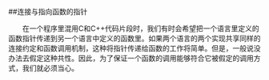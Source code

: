 ##连接与指向函数的指针

&emsp;&emsp;在一个程序里混用C和C++代码片段时，我们有时会希望把一个语言里定义的函数指针传递到另一个语言中定义的函数里。如果两个语言的两个实现共享同样的连接约定和函数调用机制，这种将指针传递给函数的工作将简单。但是，一般说没办法去假定这种共性。因此，为了保证一个函数的调用能够符合它被假定的调用方式，我们就必须当心。